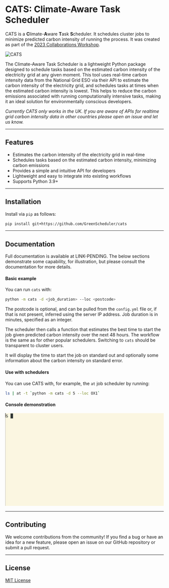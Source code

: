 # CATS: **C**limate-**A**ware **T**ask **S**cheduler

CATS is a **C**limate-**A**ware **T**ask **S**cheduler. It schedules cluster jobs to minimize predicted carbon intensity of running the process. It was created as part of the [2023 Collaborations Workshop](https://software.ac.uk/cw23).

![CATS](https://i.imgur.com/QvbPDm7.png)

The Climate-Aware Task Scheduler is a lightweight Python package designed to schedule tasks based on the estimated carbon intensity of the electricity grid at any given moment. This tool uses real-time carbon intensity data from the National Grid ESO via their API to estimate the carbon intensity of the electricity grid, and schedules tasks at times when the estimated carbon intensity is lowest. This helps to reduce the carbon emissions associated with running computationally intensive tasks, making it an ideal solution for environmentally conscious developers.

*Currently CATS only works in the UK. If you are aware of APIs for realtime grid carbon intensity data in other countries please open an issue and let us know.*

***

## Features

- Estimates the carbon intensity of the electricity grid in real-time
- Schedules tasks based on the estimated carbon intensity, minimizing carbon emissions
- Provides a simple and intuitive API for developers
- Lightweight and easy to integrate into existing workflows
- Supports Python 3.9+

***

## Installation

Install via `pip` as follows:

```bash
pip install git+https://github.com/GreenScheduler/cats
```

***

## Documentation

Full documentation is available at LINK-PENDING. The below sections
demonstrate some capability, for illustration, but please consult
the documentation for more details.

#### Basic example

You can run `cats` with:

```bash
python -m cats -d <job_duration> --loc <postcode>
```

The postcode is optional, and can be pulled from the `config.yml` file or, if that is not present, inferred using the server IP address. Job duration is in minutes, specified as an integer.

The scheduler then calls a function that estimates the best time to start the job given predicted carbon intensity over the next 48 hours. The workflow is the same as for other popular schedulers. Switching to `cats` should be transparent to cluster users.

It will display the time to start the job on standard out and optionally some information about the carbon intensity on standard error.


#### Use with schedulers

You can use CATS with, for example, the ``at`` job scheduler by running:

```bash
ls | at -t `python -m cats -d 5 --loc OX1`
```

#### Console demonstration

![CATS animated usage example](cats.gif)

***

## Contributing

We welcome contributions from the community! If you find a bug or have an idea for a new feature, please open an issue on our GitHub repository or submit a pull request.

***

## License

[MIT License](https://github.com/GreenScheduler/cats/blob/main/LICENSE)
